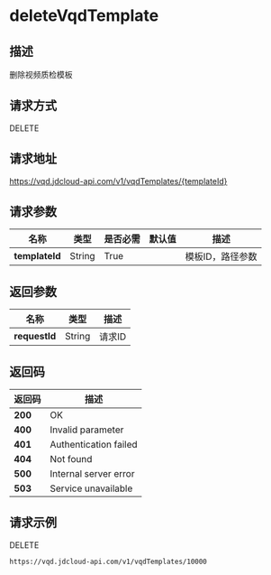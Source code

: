 # deleteVqdTemplate


## 描述
删除视频质检模板

## 请求方式
DELETE

## 请求地址
https://vqd.jdcloud-api.com/v1/vqdTemplates/{templateId}


## 请求参数
|名称|类型|是否必需|默认值|描述|
|---|---|---|---|---|
|**templateId**|String|True| |模板ID，路径参数|


## 返回参数
|名称|类型|描述|
|---|---|---|
|**requestId**|String|请求ID|


## 返回码
|返回码|描述|
|---|---|
|**200**|OK|
|**400**|Invalid parameter|
|**401**|Authentication failed|
|**404**|Not found|
|**500**|Internal server error|
|**503**|Service unavailable|

## 请求示例
DELETE
```
https://vqd.jdcloud-api.com/v1/vqdTemplates/10000

```

